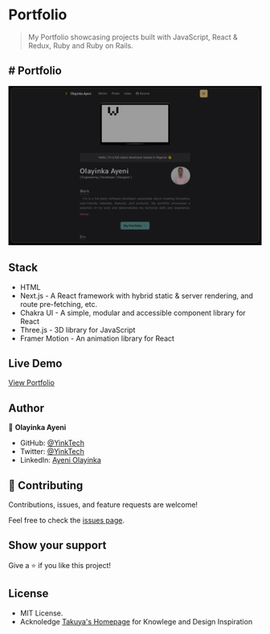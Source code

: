 # Portfolio

> My Portfolio showcasing projects built with JavaScript, React & Redux, Ruby and Ruby on Rails.


## # Portfolio
![screenshot](./docs/HomeScreen.png)

## Stack

- HTML
- Next.js - A React framework with hybrid static & server rendering, and route pre-fetching, etc.
- Chakra UI - A simple, modular and accessible component library for React
- Three.js - 3D library for JavaScript
- Framer Motion - An animation library for React

## Live Demo

[View Portfolio](https://yinka-portfolio.vercel.app/)

## Author

👤 **Olayinka Ayeni**

- GitHub: [@YinkTech](https://github.com/yinktech)
- Twitter: [@YinkTech](https://twitter.com/yink_tech)
- LinkedIn: [Ayeni Olayinka](https://www.linkedin.com/in/yinktech/)

## 🤝 Contributing
Contributions, issues, and feature requests are welcome!

Feel free to check the [issues page](https://github.com/YinkTech/portfolio/issues).

## Show your support

Give a ⭐️ if you like this project!


## License
- MIT License.
- Acknoledge  [Takuya's Homepage](https://github.com/craftzdog/craftzdog-homepage)  for Knowlege and Design Inspiration 
